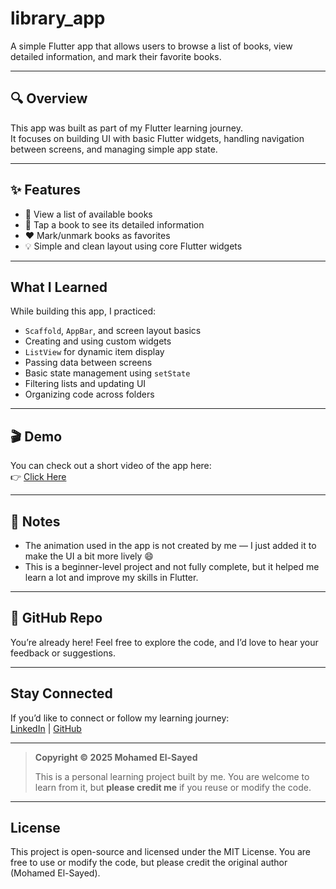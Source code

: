 # library_app

A simple Flutter app that allows users to browse a list of books, view detailed information, and mark their favorite books.

---

## 🔍 Overview

This app was built as part of my Flutter learning journey.  
It focuses on building UI with basic Flutter widgets, handling navigation between screens, and managing simple app state.

---

## ✨ Features

- 📖 View a list of available books  
- 📝 Tap a book to see its detailed information  
- ❤️ Mark/unmark books as favorites  
- 💡 Simple and clean layout using core Flutter widgets

---

## What I Learned

While building this app, I practiced:

- `Scaffold`, `AppBar`, and screen layout basics  
- Creating and using custom widgets  
- `ListView` for dynamic item display  
- Passing data between screens  
- Basic state management using `setState`  
- Filtering lists and updating UI  
- Organizing code across folders

---

## 🎬 Demo

You can check out a short video of the app here:  
👉 [Click Here](https://www.facebook.com/share/v/1AJaZby8Cc/)  
<!-- Replace # with your actual video link -->

---

## 📌 Notes

- The animation used in the app is not created by me — I just added it to make the UI a bit more lively 😄  
- This is a beginner-level project and not fully complete, but it helped me learn a lot and improve my skills in Flutter.

---

## 🔗 GitHub Repo

You’re already here! Feel free to explore the code, and I’d love to hear your feedback or suggestions.

---

## Stay Connected

If you’d like to connect or follow my learning journey:  
[LinkedIn](https://www.linkedin.com/in/mohamed-elsayed-135a17277/) | [GitHub](https://github.com/Mo123elsayed)

---

> **Copyright © 2025 Mohamed El-Sayed**
>  
> This is a personal learning project built by me. You are welcome to learn from it, but **please credit me** if you reuse or modify the code.

---

## License

This project is open-source and licensed under the MIT License.
You are free to use or modify the code, but please credit the original author (Mohamed El-Sayed).


